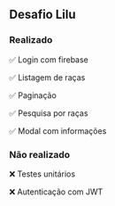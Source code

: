 ## Desafio Lilu

### Realizado

✅ Login com firebase

✅ Listagem de raças

✅ Paginação

✅ Pesquisa por raças

✅ Modal com informações

### Não realizado

❌ Testes unitários

❌ Autenticação com JWT
